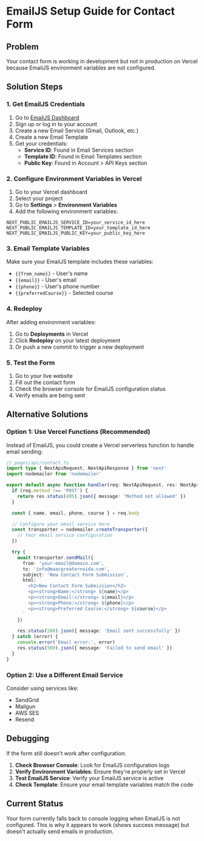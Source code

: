 # EmailJS Setup Guide for Contact Form

## Problem
Your contact form is working in development but not in production on Vercel because EmailJS environment variables are not configured.

## Solution Steps

### 1. Get EmailJS Credentials

1. Go to [EmailJS Dashboard](https://dashboard.emailjs.com/)
2. Sign up or log in to your account
3. Create a new Email Service (Gmail, Outlook, etc.)
4. Create a new Email Template
5. Get your credentials:
   - **Service ID**: Found in Email Services section
   - **Template ID**: Found in Email Templates section  
   - **Public Key**: Found in Account > API Keys section

### 2. Configure Environment Variables in Vercel

1. Go to your Vercel dashboard
2. Select your project
3. Go to **Settings** > **Environment Variables**
4. Add the following environment variables:

```
NEXT_PUBLIC_EMAILJS_SERVICE_ID=your_service_id_here
NEXT_PUBLIC_EMAILJS_TEMPLATE_ID=your_template_id_here
NEXT_PUBLIC_EMAILJS_PUBLIC_KEY=your_public_key_here
```

### 3. Email Template Variables

Make sure your EmailJS template includes these variables:
- `{{from_name}}` - User's name
- `{{email}}` - User's email
- `{{phone}}` - User's phone number
- `{{preferredCourse}}` - Selected course

### 4. Redeploy

After adding environment variables:
1. Go to **Deployments** in Vercel
2. Click **Redeploy** on your latest deployment
3. Or push a new commit to trigger a new deployment

### 5. Test the Form

1. Go to your live website
2. Fill out the contact form
3. Check the browser console for EmailJS configuration status
4. Verify emails are being sent

## Alternative Solutions

### Option 1: Use Vercel Functions (Recommended)
Instead of EmailJS, you could create a Vercel serverless function to handle email sending:

```typescript
// pages/api/contact.ts
import type { NextApiRequest, NextApiResponse } from 'next'
import nodemailer from 'nodemailer'

export default async function handler(req: NextApiRequest, res: NextApiResponse) {
  if (req.method !== 'POST') {
    return res.status(405).json({ message: 'Method not allowed' })
  }

  const { name, email, phone, course } = req.body

  // Configure your email service here
  const transporter = nodemailer.createTransporter({
    // Your email service configuration
  })

  try {
    await transporter.sendMail({
      from: 'your-email@domain.com',
      to: 'info@maacgreaternoida.com',
      subject: 'New Contact Form Submission',
      html: `
        <h2>New Contact Form Submission</h2>
        <p><strong>Name:</strong> ${name}</p>
        <p><strong>Email:</strong> ${email}</p>
        <p><strong>Phone:</strong> ${phone}</p>
        <p><strong>Preferred Course:</strong> ${course}</p>
      `
    })

    res.status(200).json({ message: 'Email sent successfully' })
  } catch (error) {
    console.error('Email error:', error)
    res.status(500).json({ message: 'Failed to send email' })
  }
}
```

### Option 2: Use a Different Email Service
Consider using services like:
- SendGrid
- Mailgun
- AWS SES
- Resend

## Debugging

If the form still doesn't work after configuration:

1. **Check Browser Console**: Look for EmailJS configuration logs
2. **Verify Environment Variables**: Ensure they're properly set in Vercel
3. **Test EmailJS Service**: Verify your EmailJS service is active
4. **Check Template**: Ensure your email template variables match the code

## Current Status

Your form currently falls back to console logging when EmailJS is not configured. This is why it appears to work (shows success message) but doesn't actually send emails in production. 